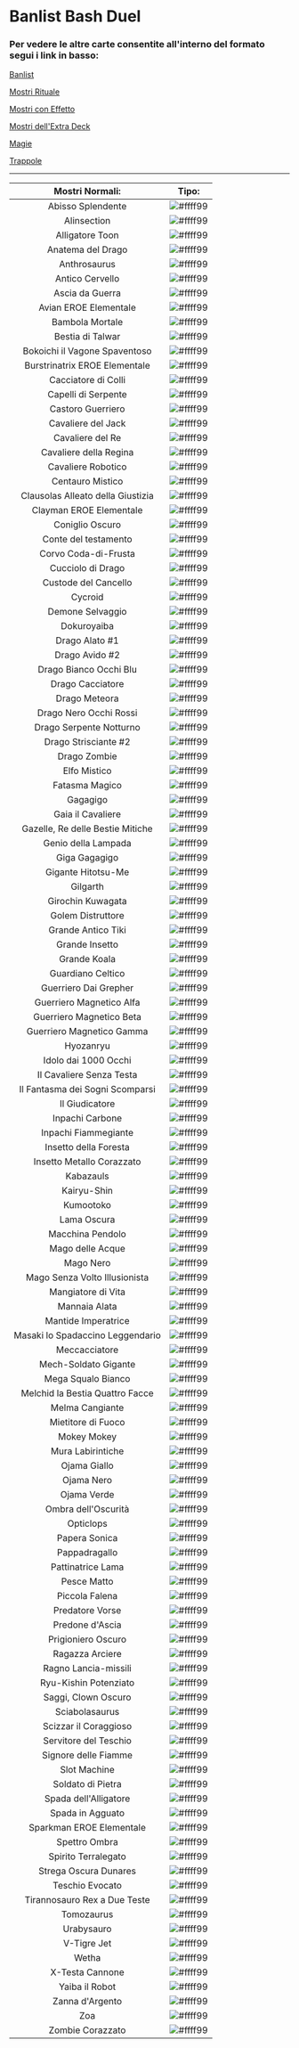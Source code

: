 # Banlist Bash Duel 
### Per vedere le altre carte consentite all'interno del formato segui i link in basso:


[Banlist](lor-96.github.io/README.md)

[Mostri Rituale](/RitualMonsters/MostriRituale.md)

[Mostri con Effetto](/EffectMonsters/MostriEffetto.md)

[Mostri dell'Extra Deck](/ExtraDeckMonsters/MostriExtraDeck.md)

[Magie](/Spells/Magie.md)

[Trappole](/Traps/Trappole.md)

---


|Mostri Normali:                    |Tipo: |
|:---------------------------------:|:----:|
| Abisso Splendente                 | ![#ffff99](https://placehold.co/15x15/ffff99/ffff99.png) |
| Alinsection                       | ![#ffff99](https://placehold.co/15x15/ffff99/ffff99.png) |
| Alligatore Toon                   | ![#ffff99](https://placehold.co/15x15/ffff99/ffff99.png) |
| Anatema del Drago                 | ![#ffff99](https://placehold.co/15x15/ffff99/ffff99.png) |
| Anthrosaurus                      | ![#ffff99](https://placehold.co/15x15/ffff99/ffff99.png) |
| Antico Cervello                   | ![#ffff99](https://placehold.co/15x15/ffff99/ffff99.png) |
| Ascia da Guerra                   | ![#ffff99](https://placehold.co/15x15/ffff99/ffff99.png) |
| Avian EROE Elementale             | ![#ffff99](https://placehold.co/15x15/ffff99/ffff99.png) |
| Bambola Mortale                   | ![#ffff99](https://placehold.co/15x15/ffff99/ffff99.png) |
| Bestia di Talwar                  | ![#ffff99](https://placehold.co/15x15/ffff99/ffff99.png) |
| Bokoichi il Vagone Spaventoso     | ![#ffff99](https://placehold.co/15x15/ffff99/ffff99.png) |
| Burstrinatrix EROE Elementale     | ![#ffff99](https://placehold.co/15x15/ffff99/ffff99.png) |
| Cacciatore di Colli               | ![#ffff99](https://placehold.co/15x15/ffff99/ffff99.png) |
| Capelli di Serpente               | ![#ffff99](https://placehold.co/15x15/ffff99/ffff99.png) |
| Castoro Guerriero                 | ![#ffff99](https://placehold.co/15x15/ffff99/ffff99.png) |
| Cavaliere del Jack                | ![#ffff99](https://placehold.co/15x15/ffff99/ffff99.png) |
| Cavaliere del Re                  | ![#ffff99](https://placehold.co/15x15/ffff99/ffff99.png) |
| Cavaliere della Regina            | ![#ffff99](https://placehold.co/15x15/ffff99/ffff99.png) |
| Cavaliere Robotico                | ![#ffff99](https://placehold.co/15x15/ffff99/ffff99.png) |
| Centauro Mistico                  | ![#ffff99](https://placehold.co/15x15/ffff99/ffff99.png) |
| Clausolas Alleato della Giustizia | ![#ffff99](https://placehold.co/15x15/ffff99/ffff99.png) |
| Clayman EROE Elementale           | ![#ffff99](https://placehold.co/15x15/ffff99/ffff99.png) |
| Coniglio Oscuro                   | ![#ffff99](https://placehold.co/15x15/ffff99/ffff99.png) |
| Conte del testamento              | ![#ffff99](https://placehold.co/15x15/ffff99/ffff99.png) |
| Corvo Coda-di-Frusta              | ![#ffff99](https://placehold.co/15x15/ffff99/ffff99.png) |
| Cucciolo di Drago                 | ![#ffff99](https://placehold.co/15x15/ffff99/ffff99.png) |
| Custode del Cancello              | ![#ffff99](https://placehold.co/15x15/ffff99/ffff99.png) |
| Cycroid                           | ![#ffff99](https://placehold.co/15x15/ffff99/ffff99.png) |
| Demone Selvaggio                  | ![#ffff99](https://placehold.co/15x15/ffff99/ffff99.png) |
| Dokuroyaiba                       | ![#ffff99](https://placehold.co/15x15/ffff99/ffff99.png) |
| Drago Alato #1                    | ![#ffff99](https://placehold.co/15x15/ffff99/ffff99.png) |
| Drago Avido #2                    | ![#ffff99](https://placehold.co/15x15/ffff99/ffff99.png) |
| Drago Bianco Occhi Blu            | ![#ffff99](https://placehold.co/15x15/ffff99/ffff99.png) |
| Drago Cacciatore                  | ![#ffff99](https://placehold.co/15x15/ffff99/ffff99.png) |
| Drago Meteora                     | ![#ffff99](https://placehold.co/15x15/ffff99/ffff99.png) |
| Drago Nero Occhi Rossi            | ![#ffff99](https://placehold.co/15x15/ffff99/ffff99.png) |
| Drago Serpente Notturno           | ![#ffff99](https://placehold.co/15x15/ffff99/ffff99.png) |
| Drago Strisciante #2              | ![#ffff99](https://placehold.co/15x15/ffff99/ffff99.png) |
| Drago Zombie                      | ![#ffff99](https://placehold.co/15x15/ffff99/ffff99.png) |
| Elfo Mistico                      | ![#ffff99](https://placehold.co/15x15/ffff99/ffff99.png) |
| Fatasma Magico                    | ![#ffff99](https://placehold.co/15x15/ffff99/ffff99.png) |
| Gagagigo                          | ![#ffff99](https://placehold.co/15x15/ffff99/ffff99.png) |
| Gaia il Cavaliere                 | ![#ffff99](https://placehold.co/15x15/ffff99/ffff99.png) |
| Gazelle, Re delle Bestie Mitiche  | ![#ffff99](https://placehold.co/15x15/ffff99/ffff99.png) |
| Genio della Lampada               | ![#ffff99](https://placehold.co/15x15/ffff99/ffff99.png) |
| Giga Gagagigo                     | ![#ffff99](https://placehold.co/15x15/ffff99/ffff99.png) |
| Gigante Hitotsu-Me                | ![#ffff99](https://placehold.co/15x15/ffff99/ffff99.png) |
| Gilgarth                          | ![#ffff99](https://placehold.co/15x15/ffff99/ffff99.png) |
| Girochin Kuwagata                 | ![#ffff99](https://placehold.co/15x15/ffff99/ffff99.png) |
| Golem Distruttore                 | ![#ffff99](https://placehold.co/15x15/ffff99/ffff99.png) |
| Grande Antico Tiki                | ![#ffff99](https://placehold.co/15x15/ffff99/ffff99.png) |
| Grande Insetto                    | ![#ffff99](https://placehold.co/15x15/ffff99/ffff99.png) |
| Grande Koala                      | ![#ffff99](https://placehold.co/15x15/ffff99/ffff99.png) |
| Guardiano Celtico                 | ![#ffff99](https://placehold.co/15x15/ffff99/ffff99.png) |
| Guerriero Dai Grepher             | ![#ffff99](https://placehold.co/15x15/ffff99/ffff99.png) |
| Guerriero Magnetico Alfa          | ![#ffff99](https://placehold.co/15x15/ffff99/ffff99.png) |
| Guerriero Magnetico Beta          | ![#ffff99](https://placehold.co/15x15/ffff99/ffff99.png) |
| Guerriero Magnetico Gamma         | ![#ffff99](https://placehold.co/15x15/ffff99/ffff99.png) |
| Hyozanryu                         | ![#ffff99](https://placehold.co/15x15/ffff99/ffff99.png) |
| Idolo dai 1000 Occhi              | ![#ffff99](https://placehold.co/15x15/ffff99/ffff99.png) |
| Il Cavaliere Senza Testa          | ![#ffff99](https://placehold.co/15x15/ffff99/ffff99.png) |
| Il Fantasma dei Sogni Scomparsi   | ![#ffff99](https://placehold.co/15x15/ffff99/ffff99.png) |
| Il Giudicatore                    | ![#ffff99](https://placehold.co/15x15/ffff99/ffff99.png) |
| Inpachi Carbone                   | ![#ffff99](https://placehold.co/15x15/ffff99/ffff99.png) |
| Inpachi Fiammegiante              | ![#ffff99](https://placehold.co/15x15/ffff99/ffff99.png) |
| Insetto della Foresta             | ![#ffff99](https://placehold.co/15x15/ffff99/ffff99.png) |
| Insetto Metallo Corazzato         | ![#ffff99](https://placehold.co/15x15/ffff99/ffff99.png) |
| Kabazauls                         | ![#ffff99](https://placehold.co/15x15/ffff99/ffff99.png) |
| Kairyu-Shin                       | ![#ffff99](https://placehold.co/15x15/ffff99/ffff99.png) |
| Kumootoko                         | ![#ffff99](https://placehold.co/15x15/ffff99/ffff99.png) |
| Lama Oscura                       | ![#ffff99](https://placehold.co/15x15/ffff99/ffff99.png) |
| Macchina Pendolo                  | ![#ffff99](https://placehold.co/15x15/ffff99/ffff99.png) |
| Mago delle Acque                  | ![#ffff99](https://placehold.co/15x15/ffff99/ffff99.png) |
| Mago Nero                         | ![#ffff99](https://placehold.co/15x15/ffff99/ffff99.png) |
| Mago Senza Volto Illusionista     | ![#ffff99](https://placehold.co/15x15/ffff99/ffff99.png) |
| Mangiatore di Vita                | ![#ffff99](https://placehold.co/15x15/ffff99/ffff99.png) |
| Mannaia Alata                     | ![#ffff99](https://placehold.co/15x15/ffff99/ffff99.png) |
| Mantide Imperatrice               | ![#ffff99](https://placehold.co/15x15/ffff99/ffff99.png) |
| Masaki lo Spadaccino Leggendario  | ![#ffff99](https://placehold.co/15x15/ffff99/ffff99.png) |
| Meccacciatore                     | ![#ffff99](https://placehold.co/15x15/ffff99/ffff99.png) |
| Mech-Soldato Gigante              | ![#ffff99](https://placehold.co/15x15/ffff99/ffff99.png) |
| Mega Squalo Bianco                | ![#ffff99](https://placehold.co/15x15/ffff99/ffff99.png) |
| Melchid la Bestia Quattro Facce   | ![#ffff99](https://placehold.co/15x15/ffff99/ffff99.png) |
| Melma Cangiante                   | ![#ffff99](https://placehold.co/15x15/ffff99/ffff99.png) |
| Mietitore di Fuoco                | ![#ffff99](https://placehold.co/15x15/ffff99/ffff99.png) |
| Mokey Mokey                       | ![#ffff99](https://placehold.co/15x15/ffff99/ffff99.png) |
| Mura Labirintiche                 | ![#ffff99](https://placehold.co/15x15/ffff99/ffff99.png) |
| Ojama Giallo                      | ![#ffff99](https://placehold.co/15x15/ffff99/ffff99.png) |
| Ojama Nero                        | ![#ffff99](https://placehold.co/15x15/ffff99/ffff99.png) |
| Ojama Verde                       | ![#ffff99](https://placehold.co/15x15/ffff99/ffff99.png) |
| Ombra dell'Oscurità               | ![#ffff99](https://placehold.co/15x15/ffff99/ffff99.png) |
| Opticlops                         | ![#ffff99](https://placehold.co/15x15/ffff99/ffff99.png) |
| Papera Sonica                     | ![#ffff99](https://placehold.co/15x15/ffff99/ffff99.png) |
| Pappadragallo                     | ![#ffff99](https://placehold.co/15x15/ffff99/ffff99.png) |
| Pattinatrice Lama                 | ![#ffff99](https://placehold.co/15x15/ffff99/ffff99.png) |
| Pesce Matto                       | ![#ffff99](https://placehold.co/15x15/ffff99/ffff99.png) |
| Piccola Falena                    | ![#ffff99](https://placehold.co/15x15/ffff99/ffff99.png) |
| Predatore Vorse                   | ![#ffff99](https://placehold.co/15x15/ffff99/ffff99.png) |
| Predone d'Ascia                   | ![#ffff99](https://placehold.co/15x15/ffff99/ffff99.png) |
| Prigioniero Oscuro                | ![#ffff99](https://placehold.co/15x15/ffff99/ffff99.png) |
| Ragazza Arciere                   | ![#ffff99](https://placehold.co/15x15/ffff99/ffff99.png) |
| Ragno Lancia-missili              | ![#ffff99](https://placehold.co/15x15/ffff99/ffff99.png) |
| Ryu-Kishin Potenziato             | ![#ffff99](https://placehold.co/15x15/ffff99/ffff99.png) |
| Saggi, Clown Oscuro               | ![#ffff99](https://placehold.co/15x15/ffff99/ffff99.png) |
| Sciabolasaurus                    | ![#ffff99](https://placehold.co/15x15/ffff99/ffff99.png) |
| Scizzar il Coraggioso             | ![#ffff99](https://placehold.co/15x15/ffff99/ffff99.png) |
| Servitore del Teschio             | ![#ffff99](https://placehold.co/15x15/ffff99/ffff99.png) |
| Signore delle Fiamme              | ![#ffff99](https://placehold.co/15x15/ffff99/ffff99.png) |
| Slot Machine                      | ![#ffff99](https://placehold.co/15x15/ffff99/ffff99.png) |
| Soldato di Pietra                 | ![#ffff99](https://placehold.co/15x15/ffff99/ffff99.png) |
| Spada dell'Alligatore             | ![#ffff99](https://placehold.co/15x15/ffff99/ffff99.png) |
| Spada in Agguato                  | ![#ffff99](https://placehold.co/15x15/ffff99/ffff99.png) |
| Sparkman EROE Elementale          | ![#ffff99](https://placehold.co/15x15/ffff99/ffff99.png) |
| Spettro Ombra                     | ![#ffff99](https://placehold.co/15x15/ffff99/ffff99.png) |
| Spirito Terralegato               | ![#ffff99](https://placehold.co/15x15/ffff99/ffff99.png) |
| Strega Oscura Dunares             | ![#ffff99](https://placehold.co/15x15/ffff99/ffff99.png) |
| Teschio Evocato                   | ![#ffff99](https://placehold.co/15x15/ffff99/ffff99.png) |
| Tirannosauro Rex a Due Teste      | ![#ffff99](https://placehold.co/15x15/ffff99/ffff99.png) |
| Tomozaurus                        | ![#ffff99](https://placehold.co/15x15/ffff99/ffff99.png) |
| Urabysauro                        | ![#ffff99](https://placehold.co/15x15/ffff99/ffff99.png) |
| V-Tigre Jet                       | ![#ffff99](https://placehold.co/15x15/ffff99/ffff99.png) |
| Wetha                             | ![#ffff99](https://placehold.co/15x15/ffff99/ffff99.png) |
| X-Testa Cannone                   | ![#ffff99](https://placehold.co/15x15/ffff99/ffff99.png) |
| Yaiba il Robot                    | ![#ffff99](https://placehold.co/15x15/ffff99/ffff99.png) |
| Zanna d'Argento                   | ![#ffff99](https://placehold.co/15x15/ffff99/ffff99.png) |
| Zoa                               | ![#ffff99](https://placehold.co/15x15/ffff99/ffff99.png) |
| Zombie Corazzato                  | ![#ffff99](https://placehold.co/15x15/ffff99/ffff99.png) |
